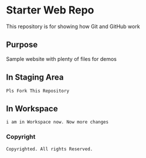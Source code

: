 # Starter Web Repo

This repository is for showing how Git and GitHub work

## Purpose

Sample website with plenty of files for demos

## In Staging Area

	Pls Fork This Repository
## In Workspace 
	i am in Workspace now. Now more changes
### Copyright
	Copyrighted. All rights Reserved.